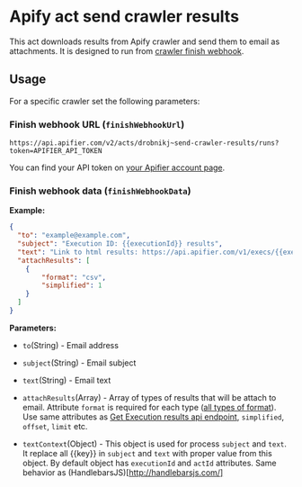 # Apify act send crawler results
This act downloads results from Apify crawler and send them to email as attachments.
It is designed to run from [crawler finish webhook](https://www.apifier.com/docs#finishWebhookUrl).

## Usage

For a specific crawler set the following parameters:

### Finish webhook URL (`finishWebhookUrl`)
```
https://api.apifier.com/v2/acts/drobnikj~send-crawler-results/runs?token=APIFIER_API_TOKEN
```

You can find your API token on [your Apifier account page](https://www.apifier.com/account#api-integrations).

### Finish webhook data (`finishWebhookData`)
**Example:**
```json
{
  "to": "example@example.com",
  "subject": "Execution ID: {{executionId}} results",
  "text": "Link to html results: https://api.apifier.com/v1/execs/{{executionId}}/results?format=html&simplified=1",
  "attachResults": [
    {
        "format": "csv",
        "simplified": 1
    }
  ]
}
```

**Parameters:**

- `to`(String) - Email address

- `subject`(String) - Email subject

- `text`(String) - Email text

- `attachResults`(Array) - Array of types of results that will be attach to email. Attribute `format` is required for each type ([all types of format](https://www.apifier.com/api-reference#/reference/results)). Use same attributes as [Get Execution results api endpoint](https://www.apifier.com/api-reference#/reference/results/execution-results/get-execution-results), `simplified`, `offset`, `limit` etc.

- `textContext`(Object) - This object is used for process `subject` and `text`. It replace all {{key}} in `subject` and `text` with proper value from this object. By default object has `executionId` and `actId` attributes. Same behavior as (HandlebarsJS)[http://handlebarsjs.com/]
